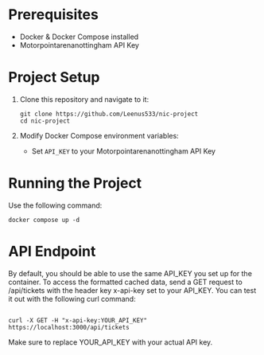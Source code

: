 # Prerequisites

- Docker & Docker Compose installed
- Motorpointarenanottingham API Key

# Project Setup

1. Clone this repository and navigate to it:

   ```
   git clone https://github.com/Leenus533/nic-project
   cd nic-project
   ```

2. Modify Docker Compose environment variables:
   - Set `API_KEY` to your Motorpointarenanottingham API Key

# Running the Project

Use the following command:

```
docker compose up -d
```

# API Endpoint

By default, you should be able to use the same API_KEY you set up for the container.
To access the formatted cached data, send a GET request to /api/tickets with the header key x-api-key set to your API_KEY.
You can test it out with the following curl command:

```

curl -X GET -H "x-api-key:YOUR_API_KEY" https://localhost:3000/api/tickets

```

Make sure to replace YOUR_API_KEY with your actual API key.
